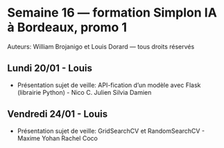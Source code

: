 # Semaine 16 — formation Simplon IA à Bordeaux, promo 1

Auteurs: William Brojanigo et Louis Dorard — tous droits réservés

## Lundi 20/01 - Louis

* Présentation sujet de veille: API-fication d’un modèle avec Flask (librairie Python) - Nico C. Julien Silvia Damien

## Vendredi 24/01 - Louis

* Présentation sujet de veille: GridSearchCV et RandomSearchCV - Maxime Yohan Rachel Coco
